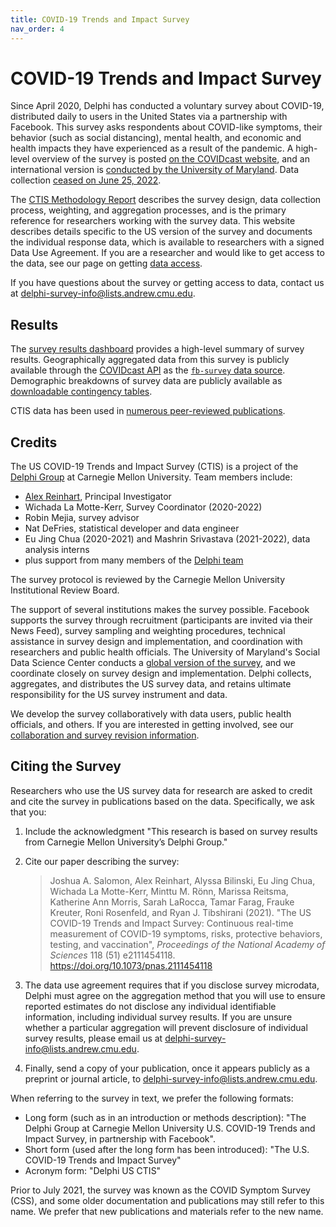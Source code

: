 ```yaml
---
title: COVID-19 Trends and Impact Survey
nav_order: 4
---
```


# COVID-19 Trends and Impact Survey

Since April 2020, Delphi has conducted a voluntary survey about COVID-19,
distributed daily to users in the United States via a partnership with Facebook.
This survey asks respondents about COVID-like symptoms, their behavior (such as
social distancing), mental health, and economic and health impacts they have
experienced as a result of the pandemic. A high-level overview of the survey is
posted [on the COVIDcast website](https://delphi.cmu.edu/covid19/ctis/), and an
international version is [conducted by the University of
Maryland](https://covidmap.umd.edu/). Data collection [ceased on June 25,
2022](end-of-survey.md).

The [CTIS Methodology
Report](https://dataforgood.facebook.com/dfg/resources/CTIS-methodology-report)
describes the survey design, data collection process, weighting, and aggregation
processes, and is the primary reference for researchers working with the survey
data. This website describes details specific to the US version of the survey
and documents the individual response data, which is available to researchers
with a signed Data Use Agreement. If you are a researcher and would like to get
access to the data, see our page on getting [data access](data-access.md).

If you have questions about the survey or getting access to data, contact us at
<delphi-survey-info@lists.andrew.cmu.edu>.

## Results

The [survey results dashboard](https://delphi.cmu.edu/covidcast/survey-results/)
provides a high-level summary of survey results. Geographically aggregated data
from this survey is publicly available through the [COVIDcast API](../api/covidcast.md)
as the [`fb-survey` data source](../api/covidcast-signals/fb-survey.md). Demographic breakdowns of survey
data are publicly available as [downloadable contingency tables](contingency-tables.md).

CTIS data has been used in [numerous peer-reviewed publications](publications.md).

## Credits

The US COVID-19 Trends and Impact Survey (CTIS) is a project of the [Delphi
Group](https://delphi.cmu.edu/) at Carnegie Mellon University. Team members
include:

* [Alex Reinhart](https://www.refsmmat.com/), Principal Investigator
* Wichada La Motte-Kerr, Survey Coordinator (2020-2022)
* Robin Mejia, survey advisor
* Nat DeFries, statistical developer and data engineer
* Eu Jing Chua (2020-2021) and Mashrin Srivastava (2021-2022), data analysis
  interns
* plus support from many members of the [Delphi
  team](https://delphi.cmu.edu/about/team/)

The survey protocol is reviewed by the Carnegie Mellon University Institutional
Review Board.

The support of several institutions makes the survey possible. Facebook supports
the survey through recruitment (participants are invited via their News Feed),
survey sampling and weighting procedures, technical assistance in survey design
and implementation, and coordination with researchers and public health
officials. The University of Maryland's Social Data Science Center conducts a
[global version of the survey](https://covidmap.umd.edu/), and we coordinate
closely on survey design and implementation. Delphi collects, aggregates, and
distributes the US survey data, and retains ultimate responsibility for the US
survey instrument and data.

We develop the survey collaboratively with data users, public health officials,
and others. If you are interested in getting involved, see our
[collaboration and survey revision information](collaboration-revision.md).

## Citing the Survey

Researchers who use the US survey data for research are asked to credit and cite
the survey in publications based on the data. Specifically, we ask that you:

1. Include the acknowledgment "This research is based on survey results from
   Carnegie Mellon University’s Delphi Group."
2. Cite our paper describing the survey:

    > Joshua A. Salomon, Alex Reinhart, Alyssa Bilinski, Eu Jing Chua, Wichada
    > La Motte-Kerr, Minttu M. Rönn, Marissa Reitsma, Katherine Ann Morris,
    > Sarah LaRocca, Tamar Farag, Frauke Kreuter, Roni Rosenfeld, and Ryan J.
    > Tibshirani (2021). "The US COVID-19 Trends and Impact Survey: Continuous
    > real-time measurement of COVID-19 symptoms, risks, protective behaviors,
    > testing, and vaccination", *Proceedings of the National Academy of
    > Sciences* 118 (51) e2111454118. <https://doi.org/10.1073/pnas.2111454118>

3. The data use agreement requires that if you disclose survey microdata, Delphi
   must agree on the aggregation method that you will use to ensure reported
   estimates do not disclose any individual identifiable information, including
   individual survey results. If you are unsure whether a particular aggregation
   will prevent disclosure of individual survey results, please email us at
   <delphi-survey-info@lists.andrew.cmu.edu>.
4. Finally, send a copy of your publication, once it appears publicly as a
   preprint or journal article, to <delphi-survey-info@lists.andrew.cmu.edu>.

When referring to the survey in text, we prefer the following formats:

* Long form (such as in an introduction or methods description): "The Delphi
  Group at Carnegie Mellon University U.S. COVID-19 Trends and Impact Survey, in
  partnership with Facebook".
* Short form (used after the long form has been introduced): "The U.S. COVID-19
  Trends and Impact Survey"
* Acronym form: "Delphi US CTIS"

Prior to July 2021, the survey was known as the COVID Symptom Survey (CSS), and
some older documentation and publications may still refer to this name. We
prefer that new publications and materials refer to the new name.
